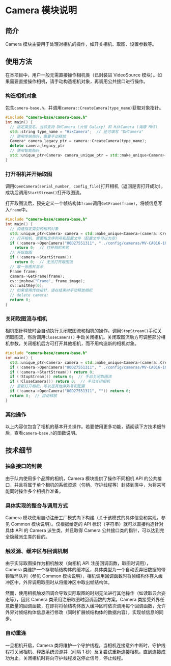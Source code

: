 # Camera 模块说明

## 简介

Camera 模块主要用于处理对相机的操作，如开关相机、取图、设置参数等。

## 使用方法

在本项目中，用户一般无需直接操作相机类（已封装进 VideoSource 模块）。如果需要直接操作相机，请手动构造相机对象，再调用公共接口进行操作。

### 构造相机对象

包含`camera-base.h`，并调用`camera::CreateCamera(type_name)`获取对象指针。

```c++
#include "camera-base/camera-base.h"
int main() {
  // 指定类型名，当前支持 DHCamera (大恒 Galaxy) 和 HikCamera (海康 MVS)
  std::string type_name = "HikCamera";  // 还可填写 "DHCamera"
  // 使用传统指针，需要手动释放
  Camera* camera_legacy_ptr = camera::CreateCamera(type_name);
  delete camera_legacy_ptr
  // 使用智能指针
  std::unique_ptr<Camera> camera_unique_ptr = std::make_unique<Camera>(camera::CreateCamera(type_name));
}
```

### 打开相机并开始取图

调用`OpenCamera(serial_number, config_file)`打开相机（返回是否打开成功），成功后调用`StartStream()`打开取图流。

打开取图流后，预先定义一个帧结构体`frame`调用`GetFrame(frame)`，将帧信息写入`frame`中。

```c++
#include "camera-base/camera-base.h"
int main() {
  // 构造指定类型的相机对象
  std::unique_ptr<Camera> camera = std::make_unique<Camera>(camera::CreateCamera("HikCamera"));
  // 打开相机，需要指定序列号和配置文件（配置文件可以为空）
  if (!camera->OpenCamera("00D27551311", "../config/cameras/MV-CA016-10UC_00D27551311.mfs"))
    return 0;  // 打开相机失败
  // 开始取图
  if (!camera->StartStream())
    return 0;  // 无法打开取图流
  // 取一张图并显示
  Frame frame;
  camera->GetFrame(frame);
  cv::imshow("Frame", frame.image);
  cv::waitKey(0);
  // 如果使用传统指针，请在结束时手动释放相机
  // delete camera;
  return 0;
}
```

### 关闭取图流与相机

相机指针释放时会自动执行关闭取图流和相机的操作。调用`StopStream()`手动关闭取图流，然后调用`CloseCamera()`
手动关闭相机。关闭取图流后方可调整部分相机参数，关闭相机后方可打开其他相机，而不用构造新的相机对象。

```c++
#include "camera-base/camera-base.h"
int main() {
  std::unique_ptr<Camera> camera = std::make_unique<Camera>(camera::CreateCamera("HikCamera"));
  if (!camera->OpenCamera("00D27551311", "../config/cameras/MV-CA016-10UC_00D27551311.mfs")) return 0;
  if (!camera->StartStream()) return 0;
  if (!StopStream()) return 0;  // 手动关闭取图流
  if (!CloseCamera()) return 0;  // 手动关闭相机
  // 重新打开相机，可以是其他序列号和配置
  if (!camera->OpenCamera("00D27551311", "")) return 0;
  return 0;  // 自动释放
}
```

### 其他操作

以上内容仅包含了相机的基本开关操作。若要使用更多功能，请阅读下方技术细节后，查看`camera-base.h`的函数说明。

## 技术细节

### 抽象接口的封装

由于队内使用多个品牌的相机，Camera 模块提供了操作不同相机 API 的公共接口，并且将属于单个相机的系统资源（句柄、守护线程等）封装到类中，为将来可能同时操作多个相机作准备。

### 具体实现的整合与调用方式

Camera 模块使用自动注册工厂模式向下构建（关于该模式的具体信息和实现，参见 Common 模块说明）。仅根据给定的
API 标识（字符串）就可以直接构造针对具体 API 的 Camera 派生类，并且取得 Camera 公共接口类的指针，可以达到完全隐藏派生类的目的。

### 触发源、缓冲区与回调机制

由于实际取图操作为相机触发（向相机 API 注册回调函数，取图时调用），Camera
类维护一个存取帧结构体的缓冲区，具体类型为一个自动丢弃旧数据的带锁循环队列（参见 Common
模块说明），相机调用回调函数时将帧结构体存入缓冲区中，外界调用取图时从将缓冲区中取出帧结构体。

然而，使用相机触发回调会导致实际取图的时刻无法进行其他操作（如读取云台姿态等），因此 Camera 类采用注册取图时回调函数的方案。Camera
类接受外界任意数量的回调函数，在即将将帧结构体放入缓冲区时依次调用每个回调函数，允许外界对帧结构体信息进行修改（同时扩展帧结构体的数据内容），实现帧信息的同步。

### 自动重连

一旦相机开启，Camera 类将维护一个守护线程。当相机连接意外中断时，守护线程将关闭相机、释放系统资源并（间隔 1
秒）反复尝试重新连接相机，直到连接成功为止。关闭相机时将向守护线程发送停止信号，停止线程。